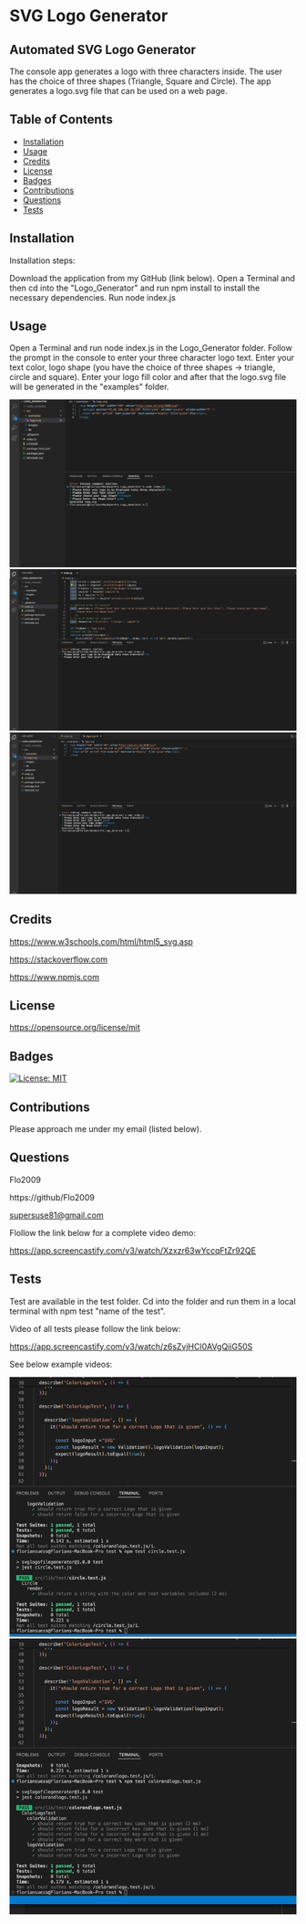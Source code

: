 
# SVG Logo Generator

## Automated SVG Logo Generator

The console app generates a logo with three characters inside.
The user has the choice of three shapes (Triangle, Square and Circle).
The app generates a logo.svg file that can be used on a web page.


## Table of Contents

- [Installation](#installation)
- [Usage](#usage)
- [Credits](#credits)
- [License](#license)
- [Badges](#badges)
- [Contributions](#contributions)
- [Questions](#questions)
- [Tests](#tests)

## Installation

Installation steps:

Download the application from my GitHub (link below).
Open a Terminal and then
cd into the "Logo_Generator" and run npm install to install the
necessary dependencies.
Run node index.js


## Usage

Open a Terminal and run node index.js in the Logo_Generator folder.
Follow the prompt in the console to enter your three character logo text.
Enter your text color, logo shape (you have the choice of three shapes -> 
triangle, circle and square).
Enter your logo fill color and after that the logo.svg file will be generated 
in the "examples" folder. 


![Start](/src/Images/logo_4.gif)
![Enter logo text etc.](/src/Images/logo_1.gif)
![Enter Shape and finish](/src/Images/logo_3.gif)

## Credits

https://www.w3schools.com/html/html5_svg.asp

https://stackoverflow.com

https://www.npmjs.com


## License

https://opensource.org/license/mit

## Badges

[![License: MIT](https://img.shields.io/badge/License-MIT-yellow.svg)](https://opensource.org/licenses/MIT)

## Contributions

Please approach me under my email (listed below).


## Questions

Flo2009

https://github/Flo2009

supersuse81@gmail.com

Flollow the link below for a complete video demo:

https://app.screencastify.com/v3/watch/Xzxzr63wYccqFtZr92QE

## Tests

Test are available in the test folder.
Cd into the folder and run them in a local terminal
with npm test "name of the test".

Video of all tests please follow the link below:

https://app.screencastify.com/v3/watch/z6sZvjHCl0AVgQiiG50S

See below example videos:

![Test Circle](/src/Images/testCircle.gif)
![Test Color Code And Logo Input](/src/Images/testColorCodeAndLogo.gif)


